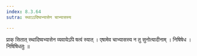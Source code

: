```yaml
---
index: 8.3.64
sutra: स्थाऽऽदिष्वभ्यासेन चाभ्यासस्य

---
```

 प्राक् सितात् स्थादिष्वभ्यासेन व्यवायेऽपि षत्वं स्यात् । एषामेव चाभ्यासस्य न तु सुनोत्यादीनाम् । निषिषेध । निषिषिधतुः ॥